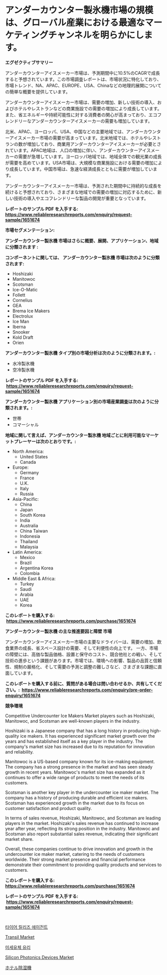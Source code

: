 <p><h1>アンダーカウンター製氷機市場の規模は、グローバル産業における最適なマーケティングチャンネルを明らかにします。</h1></p><p><strong>エグゼクティブサマリー</strong></p>
<p><p>アンダーカウンターアイスメーカー市場は、予測期間中に10.5%のCAGRで成長すると予想されています。この市場調査レポートは、市場状況に特化しており、市場トレンド、NA、APAC、EUROPE、USA、Chinaなどの地理的展開についての簡単な概要を提供しています。</p><p>アンダーカウンターアイスメーカー市場は、需要の増加、新しい技術の導入、およびホテルやレストランなどの商業施設での需要の増加により成長しています。また、省エネルギーや持続可能性に対する消費者の関心が高まっており、エコフレンドリーなアンダーカウンターアイスメーカーの需要も増加しています。</p><p>北米、APAC、ヨーロッパ、USA、中国などの主要地域では、アンダーカウンターアイスメーカー市場の需要が高まっています。北米地域では、ホテルやレストランの数が増加しており、商業用アンダーカウンターアイスメーカーが必要とされています。APAC地域は、人口の増加に伴い、アンダーカウンターアイスメーカーの需要が急増しています。ヨーロッパ地域では、地域全体での観光業の成長が需要を高めています。USA市場は、大規模な商業施設における需要の増加により成長しています。中国市場は、急速な経済成長とともに需要が増加しています。</p><p>アンダーカウンターアイスメーカー市場は、予測された期間中に持続的な成長を続けると予想されており、さまざまな地域での需要の増加に対応するために、新しい技術の導入やエコフレンドリーな製品の開発が重要となっています。</p></p>
<p><strong>レポートのサンプル PDF を入手する: <a href="https://www.reliableresearchreports.com/enquiry/request-sample/1651674">https://www.reliableresearchreports.com/enquiry/request-sample/1651674</a></strong></p>
<p><strong>市場セグメンテーション:</strong></p>
<p><strong> アンダーカウンター製氷機 市場はさらに概要、展開、アプリケーション、地域に分類されます :</strong></p>
<p><strong>コンポーネントに関しては、 アンダーカウンター製氷機 市場は次のように分類されます: &nbsp;</strong></p>
<p><ul><li>Hoshizaki</li><li>Manitowoc</li><li>Scotsman</li><li>Ice-O-Matic</li><li>Follett</li><li>Cornelius</li><li>GEA</li><li>Brema Ice Makers</li><li>Electrolux</li><li>Ice Man</li><li>Iberna</li><li>Snooker</li><li>Kold Draft</li><li>Orien</li></ul></p>
<p><strong> アンダーカウンター製氷機 タイプ別の市場分析は次のように分類されます。:</strong></p>
<p><ul><li>水冷製氷機</li><li>空冷製氷機</li></ul></p>
<p><strong>レポートのサンプル PDF を入手する: &nbsp;<a href="https://www.reliableresearchreports.com/enquiry/request-sample/1651674">https://www.reliableresearchreports.com/enquiry/request-sample/1651674</a></strong></p>
<p><strong> アンダーカウンター製氷機 アプリケーション別の市場産業調査は次のように分類されます。:</strong></p>
<p><ul><li>世帯</li><li>コマーシャル</li></ul></p>
<p><strong>地域に関して言えば、アンダーカウンター製氷機 地域ごとに利用可能なマーケットプレーヤーは次のとおりです。:</strong></p>
<p><ul>
    <li>
        North America:
        <ul>
            <li>United States</li>
            <li>Canada</li>
        </ul>
    </li>
    <li>
        Europe:
        <ul>
            <li>Germany</li>
            <li>France</li>
            <li>U.K.</li>
            <li>Italy</li>
            <li>Russia</li>
        </ul>
    </li>
    <li>
        Asia-Pacific:
        <ul>
            <li>China</li>
            <li>Japan</li>
            <li>South Korea</li>
            <li>India</li>
            <li>Australia</li>
            <li>China Taiwan</li>
            <li>Indonesia</li>
            <li>Thailand</li>
            <li>Malaysia</li>
        </ul>
    </li>
    <li>
        Latin America:
        <ul>
            <li>Mexico</li>
            <li>Brazil</li>
            <li>Argentina Korea</li>
            <li>Colombia</li>
        </ul>
    </li>
    <li>
        Middle East & Africa:
        <ul>
            <li>Turkey</li>
            <li>Saudi</li>
            <li>Arabia</li>
            <li>UAE</li>
            <li>Korea</li>
        </ul>
    </li>
    </ul></p>
<p><strong>このレポートを購入する: &nbsp;<a href="https://www.reliableresearchreports.com/purchase/1651674">https://www.reliableresearchreports.com/purchase/1651674</a></strong></p>
<p><strong>アンダーカウンター製氷機 の主な推進要因と障壁 市場</strong></p>
<p><p>アンダーカウンターアイスメーカー市場の主要なドライバーは、需要の増加、飲食業界の成長、省スペース設計の需要、そして利便性の向上です。 一方、市場の障壁には、高価な製品価格、設置と保守のコスト、競合他社との戦い、そして技術の進歩という課題があります。市場では、環境への影響、製品の品質と信頼性、規制の厳格化、そして需要の予測と調整の難しさなど、さまざまな課題に直面しています。</p></p>
<p><strong>このレポートを購入する前に、質問がある場合は問い合わせるか、共有してください。:&nbsp; <a href="https://www.reliableresearchreports.com/enquiry/pre-order-enquiry/1651674">https://www.reliableresearchreports.com/enquiry/pre-order-enquiry/1651674</a></strong></p>
<p><strong>競争環境</strong></p>
<p><p>Competitive Undercounter Ice Makers Market players such as Hoshizaki, Manitowoc, and Scotsman are well-known players in the industry. </p><p>Hoshizaki is a Japanese company that has a long history in producing high-quality ice makers. It has experienced significant market growth over the years and has established itself as a key player in the industry. The company's market size has increased due to its reputation for innovation and reliability.</p><p>Manitowoc is a US-based company known for its ice-making equipment. The company has a strong presence in the market and has seen steady growth in recent years. Manitowoc's market size has expanded as it continues to offer a wide range of products to meet the needs of its customers.</p><p>Scotsman is another key player in the undercounter ice maker market. The company has a history of producing durable and efficient ice makers. Scotsman has experienced growth in the market due to its focus on customer satisfaction and product quality.</p><p>In terms of sales revenue, Hoshizaki, Manitowoc, and Scotsman are leading players in the market. Hoshizaki's sales revenue has continued to increase year after year, reflecting its strong position in the industry. Manitowoc and Scotsman also report substantial sales revenue, indicating their significant market share.</p><p>Overall, these companies continue to drive innovation and growth in the undercounter ice maker market, catering to the needs of customers worldwide. Their strong market presence and financial performance demonstrate their commitment to providing quality products and services to customers.</p></p>
<p><strong>このレポートを購入する: &nbsp; <a href="https://www.reliableresearchreports.com/purchase/1651674">https://www.reliableresearchreports.com/purchase/1651674</a></strong></p>
<p><strong>レポートのサンプル PDF を入手する: &nbsp;<a href="https://www.reliableresearchreports.com/enquiry/request-sample/1651674">https://www.reliableresearchreports.com/enquiry/request-sample/1651674</a></strong><strong></strong></p>
<p>&nbsp;</p>
<p><p><a href="https://medium.com/@edaunhshhs/%ED%83%80%EC%9D%B4%EC%96%B4-%EB%B0%A9%EC%B6%9C%EC%A0%9C-%EC%8B%9C%EC%9E%A5-%EA%B2%BD%EC%9F%81-%EB%B6%84%EC%84%9D-%EC%8B%9C%EC%9E%A5-%EB%8F%99%ED%96%A5-%EB%B0%8F-2031%EB%85%84%EA%B9%8C%EC%A7%80%EC%9D%98-%EC%A0%84%EB%A7%9D-93a0b04a062d">타이어 릴리즈 에이전트</a></p><p><a href="https://github.com/Hazelklievgspy6vdcsmu106w/Market-Research-Report-List-1/blob/main/transil-market.md">Transil Market</a></p><p><a href="https://medium.com/@achimcoteanu1/%EB%A7%88%EC%9D%B4%ED%81%AC%EB%A1%9C%EC%9C%A0%EC%B2%B4-%EC%9C%A0%EB%A6%AC-%EC%8B%9C%EC%9E%A5%EC%9D%80-%EC%8B%9C%EC%9E%A5-%EC%A0%90%EC%9C%A0%EC%9C%A8-%ED%81%AC%EA%B8%B0-%EB%B0%8F-2031%EB%85%84%EA%B9%8C%EC%A7%80%EC%9D%98-%EC%98%88%EC%83%81-%EC%98%88%EC%B8%A1%EC%97%90-%EC%A4%91%EC%A0%90%EC%9D%84-%EB%91%A1%EB%8B%88%EB%8B%A4-5f4fb9729b73">미세유체 유리</a></p><p><a href="https://github.com/ChiragRp1/Market-Research-Report-List-3/blob/main/silicon-photonics-devices-market.md">Silicon Photonics Devices Market</a></p><p><a href="https://github.com/SantosDicki04/Market-Research-Report-List-1/blob/main/226578310501.md">ホテル除湿機</a></p></p>